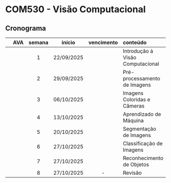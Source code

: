 # COM530 - Visão Computacional

## Cronograma

|   | AVA | semana | início | vencimento | conteúdo |
|:---:|:---:|:---:|:---:|:---:|:---|
|  |  | 1 | 22/09/2025 |  | Introdução à Visão Computacional |
|  |  | 2 | 29/09/2025 |  | Pré-processamento de Imagens |
|  |  | 3 | 06/10/2025 |  | Imagens Coloridas e Câmeras |
|  |  | 4 | 13/10/2025 |  | Aprendizado de Máquina |
|  |  | 5 | 20/10/2025 |  | Segmentação de Imagens |
|  |  | 6 | 27/10/2025 |  | Classificação de Imagens |
|  |  | 7 | 27/10/2025 |  | Reconhecimento de Objetos |
|  |  | 8 | 27/10/2025 | - | Revisão |